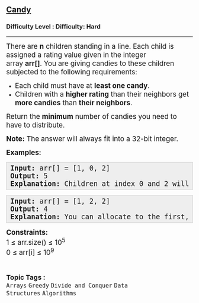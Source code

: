 <h2><a href="https://www.geeksforgeeks.org/problems/candy/1?page=2&category=Arrays,Strings&difficulty=Hard&sortBy=submissions">Candy</a></h2><h3>Difficulty Level : Difficulty: Hard</h3><hr><div class="problems_problem_content__Xm_eO"><p><span style="font-size: 14pt;">There are&nbsp;<strong>n</strong>&nbsp;children standing in a line. Each child is assigned a rating value given in the integer array&nbsp;<strong>arr[]</strong>.&nbsp;You are giving candies to these children subjected to the following requirements:</span></p>
<ul>
<li><span style="font-size: 14pt;">Each child must have at <strong>least one candy</strong>.</span></li>
<li><span style="font-size: 14pt;">Children with a <strong>higher rating</strong> than their neighbors get <strong>more candies</strong> than <strong>their neighbors</strong>.</span></li>
</ul>
<p><span style="font-size: 14pt;">Return the&nbsp;<strong>minimum</strong> number of candies you need to have to distribute.<br></span></p>
<p><span style="font-size: 14pt;"><strong>Note:</strong> The answer will always fit into a 32-bit integer.</span></p>
<p><span style="font-size: 14pt;"><strong>Examples:</strong></span></p>
<pre style="background: #eeeeee; border: 1px solid #cccccc; padding: 5px 10px; --darkreader-inline-bgimage: initial; --darkreader-inline-bgcolor: #222426; --darkreader-inline-border-top: #3e4446; --darkreader-inline-border-right: #3e4446; --darkreader-inline-border-bottom: #3e4446; --darkreader-inline-border-left: #3e4446;"><span style="font-size: 14pt;"><strong>Input: </strong>arr[] = [1, 0, 2]<br><strong>Output: </strong>5<br><strong>Explanation: </strong>Children at index 0 and 2 will get 2 candies each as their rating is higher than index 1, and index 1 will get 1 candy. Thus total candies = 2 + 1 + 2 = 5.</span></pre>
<pre style="background: #eeeeee; border: 1px solid #cccccc; padding: 5px 10px; --darkreader-inline-bgimage: initial; --darkreader-inline-bgcolor: #222426; --darkreader-inline-border-top: #3e4446; --darkreader-inline-border-right: #3e4446; --darkreader-inline-border-bottom: #3e4446; --darkreader-inline-border-left: #3e4446;"><span style="font-size: 14pt;"><strong>Input: </strong>arr[] = [1, 2, 2]<br><strong>Output: </strong>4<br><strong>Explanation:</strong> You can allocate to the first, second and third child with 1, 2, 1 candies respectively. The third child gets 1 candy because it satisfies the above two conditions.</span></pre>
<p><span style="font-size: 14pt;"><strong>Constraints:</strong><br>1 ≤ arr.size() ≤ 10<sup>5</sup><br>0 ≤ arr[i] ≤ 10<sup>9</sup></span></p></div><br><p><span style=font-size:18px><strong>Topic Tags : </strong><br><code>Arrays</code>&nbsp;<code>Greedy</code>&nbsp;<code>Divide and Conquer</code>&nbsp;<code>Data Structures</code>&nbsp;<code>Algorithms</code>&nbsp;